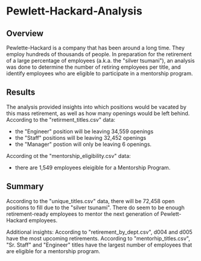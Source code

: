 # Pewlett-Hackard-Analysis

## Overview

Pewlette-Hackard is a company that has been around a long time. They employ hundreds of thousands of people. In preparation for the retirement of a large
percentage of employees (a.k.a. the "silver tsumani"), an analysis was done to determine the number of retiring employees per title, and identify employees
who are eligible to participate in a mentorship program.

## Results

The analysis provided insights into which positions would be vacated by this mass retirement, as well as how many openings would be left behind.
According to the "retirment_titles.csv" data:
- the "Engineer" position will be leaving 34,559 openings
- the "Staff" positions will be leaving 32,452 openings
- the "Manager" postion will only be leaving 6 openings.

According ot the "mentorship_eligibility.csv" data:
- there are 1,549 employees eleigible for a Mentorship Program.

## Summary

According to the "unique_titles.csv" data, there will be 72,458 open positions to fill due to the "silver tsunami".
There do seem to be enough retirement-ready employees to mentor the next generation of Pewlett-Hackard employees.

Additional insights:
According to "retirement_by_dept.csv", d004 and d005 have the most upcoming retirements.
According to "mentorhip_titles.csv", "Sr. Staff" and "Engineer" titles have the largest number of employees that are eligible for a mentorship program.
